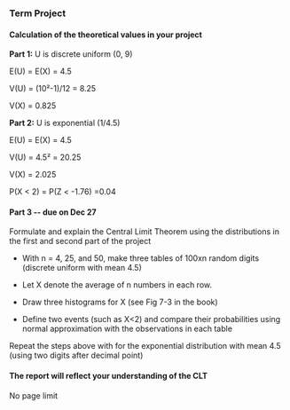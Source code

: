 ### Term Project
#### Calculation of the theoretical values in your project

**Part 1:** U is discrete uniform (0, 9)

E(U) = E(X) = 4.5    

V(U) = (10²-1)/12 = 8.25

V(X) = 0.825


**Part 2:** U is exponential (1/4.5)

E(U) = E(X) = 4.5    

V(U) = 4.5² = 20.25

V(X) = 2.025

P(X < 2) = P(Z < -1.76) =0.04


#### Part 3 -- due on Dec 27

Formulate and explain the Central Limit Theorem using the distributions in the first and second part of the project 

* With n = 4, 25, and 50, make three tables of 100xn random digits (discrete uniform with mean 4.5)

* Let X denote the average of n numbers in each row.

* Draw three histograms for X (see Fig 7-3 in the book)

* Define two events (such as X<2) and compare their probabilities using normal approximation with the observations in each table

Repeat the steps above with for the exponential distribution with mean 4.5 (using two digits after decimal point)


#### The report will reflect your understanding of the CLT

No page limit


